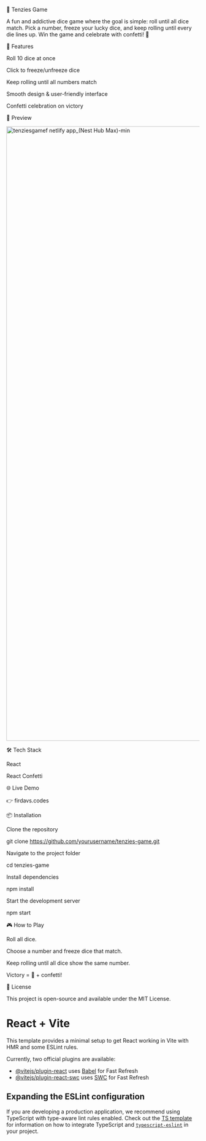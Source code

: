 🎲 Tenzies Game

A fun and addictive dice game where the goal is simple: roll until all dice match. Pick a number, freeze your lucky dice, and keep rolling until every die lines up. Win the game and celebrate with confetti! 🎉

🚀 Features

Roll 10 dice at once

Click to freeze/unfreeze dice

Keep rolling until all numbers match

Smooth design & user-friendly interface

Confetti celebration on victory

📸 Preview

<img width="2560" height="1600" alt="tenziesgamef netlify app_(Nest Hub Max)-min" src="https://github.com/user-attachments/assets/8b542dd2-8ddd-4d95-a531-f1b2444136e4" />

🛠️ Tech Stack

React

React Confetti

🌐 Live Demo

👉 firdavs.codes

📦 Installation

Clone the repository

git clone https://github.com/yourusername/tenzies-game.git


Navigate to the project folder

cd tenzies-game


Install dependencies

npm install


Start the development server

npm start

🎮 How to Play

Roll all dice.

Choose a number and freeze dice that match.

Keep rolling until all dice show the same number.

Victory = 🎉 + confetti!

📜 License

This project is open-source and available under the MIT License.

# React + Vite

This template provides a minimal setup to get React working in Vite with HMR and some ESLint rules.

Currently, two official plugins are available:

- [@vitejs/plugin-react](https://github.com/vitejs/vite-plugin-react/blob/main/packages/plugin-react) uses [Babel](https://babeljs.io/) for Fast Refresh
- [@vitejs/plugin-react-swc](https://github.com/vitejs/vite-plugin-react/blob/main/packages/plugin-react-swc) uses [SWC](https://swc.rs/) for Fast Refresh

## Expanding the ESLint configuration

If you are developing a production application, we recommend using TypeScript with type-aware lint rules enabled. Check out the [TS template](https://github.com/vitejs/vite/tree/main/packages/create-vite/template-react-ts) for information on how to integrate TypeScript and [`typescript-eslint`](https://typescript-eslint.io) in your project.
